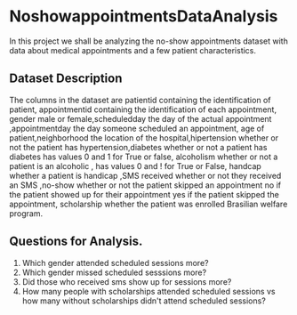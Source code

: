 # NoshowappointmentsDataAnalysis
In this project we shall be analyzing  the no-show appointments dataset with data about medical appointments and a few patient characteristics. 
## Dataset Description
The columns in the dataset are patientid containing the identification of patient, appointmentid containing  the identification of each appointment, gender male or female,scheduledday the day of the actual appointment ,appointmentday the day someone scheduled an appointment, age of patient,neighborhood the location of the hospital,hipertension whether or not the patient has hypertension,diabetes whether or not a patient has diabetes has values 0 and 1 for True or false, alcoholism whether or not a patient is an alcoholic , has values 0 and ! for True or False, handcap whether a patient is handicap ,SMS received whether or not they received an SMS ,no-show whether or not the patient skipped an appointment no if the patient showed up for their appointment yes if the patient skipped the appointment, scholarship whether the patient was enrolled Brasilian welfare program.
## Questions for Analysis.
1. Which gender attended scheduled sessions more?
2. Which gender missed scheduled sesssions more?
3. Did those who received sms show up for sessions more?
4. How many people with scholarships attended scheduled sessions vs how many without scholarships didn't attend scheduled sessions?
